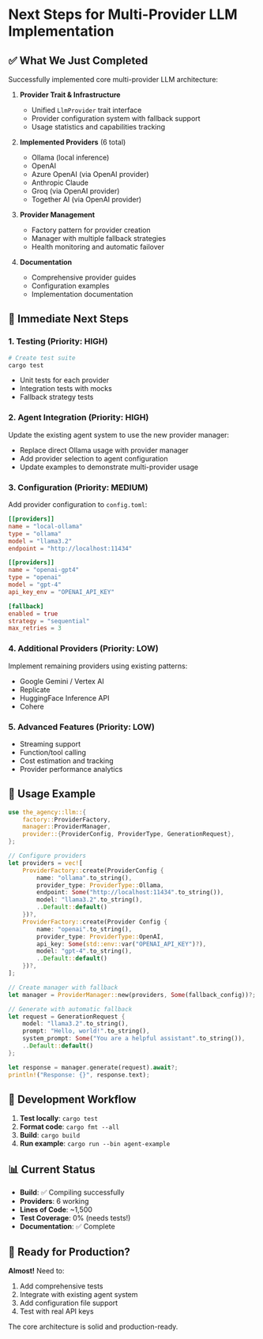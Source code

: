 # Next Steps for Multi-Provider LLM Implementation

## ✅ What We Just Completed

Successfully implemented core multi-provider LLM architecture:

1. **Provider Trait & Infrastructure**
   - Unified `LlmProvider` trait interface
   - Provider configuration system with fallback support
   - Usage statistics and capabilities tracking

2. **Implemented Providers** (6 total)
   - Ollama (local inference)
   - OpenAI
   - Azure OpenAI (via OpenAI provider)
   - Anthropic Claude
   - Groq (via OpenAI provider)
   - Together AI (via OpenAI provider)

3. **Provider Management**
   - Factory pattern for provider creation
   - Manager with multiple fallback strategies
   - Health monitoring and automatic failover

4. **Documentation**
   - Comprehensive provider guides
   - Configuration examples
   - Implementation documentation

## 🎯 Immediate Next Steps

### 1. Testing (Priority: HIGH)
```bash
# Create test suite
cargo test
```
- Unit tests for each provider
- Integration tests with mocks
- Fallback strategy tests

### 2. Agent Integration (Priority: HIGH)
Update the existing agent system to use the new provider manager:
- Replace direct Ollama usage with provider manager
- Add provider selection to agent configuration
- Update examples to demonstrate multi-provider usage

### 3. Configuration (Priority: MEDIUM)
Add provider configuration to `config.toml`:
```toml
[[providers]]
name = "local-ollama"
type = "ollama"
model = "llama3.2"
endpoint = "http://localhost:11434"

[[providers]]
name = "openai-gpt4"
type = "openai"
model = "gpt-4"
api_key_env = "OPENAI_API_KEY"

[fallback]
enabled = true
strategy = "sequential"
max_retries = 3
```

### 4. Additional Providers (Priority: LOW)
Implement remaining providers using existing patterns:
- Google Gemini / Vertex AI
- Replicate
- HuggingFace Inference API
- Cohere

### 5. Advanced Features (Priority: LOW)
- Streaming support
- Function/tool calling
- Cost estimation and tracking
- Provider performance analytics

## 📝 Usage Example

```rust
use the_agency::llm::{
    factory::ProviderFactory,
    manager::ProviderManager,
    provider::{ProviderConfig, ProviderType, GenerationRequest},
};

// Configure providers
let providers = vec![
    ProviderFactory::create(ProviderConfig {
        name: "ollama".to_string(),
        provider_type: ProviderType::Ollama,
        endpoint: Some("http://localhost:11434".to_string()),
        model: "llama3.2".to_string(),
        ..Default::default()
    })?,
    ProviderFactory::create(Provider Config {
        name: "openai".to_string(),
        provider_type: ProviderType::OpenAI,
        api_key: Some(std::env::var("OPENAI_API_KEY")?),
        model: "gpt-4".to_string(),
        ..Default::default()
    })?,
];

// Create manager with fallback
let manager = ProviderManager::new(providers, Some(fallback_config))?;

// Generate with automatic fallback
let request = GenerationRequest {
    model: "llama3.2".to_string(),
    prompt: "Hello, world!".to_string(),
    system_prompt: Some("You are a helpful assistant".to_string()),
    ..Default::default()
};

let response = manager.generate(request).await?;
println!("Response: {}", response.text);
```

## 🔄 Development Workflow

1. **Test locally**: `cargo test`
2. **Format code**: `cargo fmt --all`
3. **Build**: `cargo build`
4. **Run example**: `cargo run --bin agent-example`

## 📊 Current Status

- **Build**: ✅ Compiling successfully  
- **Providers**: 6 working
- **Lines of Code**: ~1,500
- **Test Coverage**: 0% (needs tests!)
- **Documentation**: ✅ Complete

## 🚀 Ready for Production?

**Almost!** Need to:
1. Add comprehensive tests
2. Integrate with existing agent system
3. Add configuration file support
4. Test with real API keys

The core architecture is solid and production-ready.
